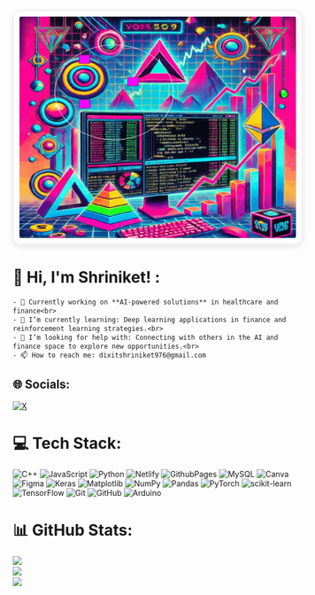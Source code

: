 <div style="text-align: center;">
  <img src="https://github.com/shri11081999/shri11081999/blob/main/gre%20(1).gif" alt="Hi, I'm Shriniket!" width="500" height="400" style="border-radius: 15px; border: 2px solid #f1f1f1; box-shadow: 0px 4px 12px rgba(0, 0, 0, 0.1); padding: 10px;"/>
</div>


# 💫 Hi, I'm Shriniket! :

    - 🔭 Currently working on **AI-powered solutions** in healthcare and finance<br>
    - 🌱 I’m currently learning: Deep learning applications in finance and reinforcement learning strategies.<br>
    - 🤔 I’m looking for help with: Connecting with others in the AI and finance space to explore new opportunities.<br>
    - 📫 How to reach me: dixitshriniket976@gmail.com


## 🌐 Socials:
[![X](https://img.shields.io/badge/X-black.svg?logo=X&logoColor=white)](https://x.com/https://x.com/shridixit9897) 

# 💻 Tech Stack:
![C++](https://img.shields.io/badge/c++-%2300599C.svg?style=for-the-badge&logo=c%2B%2B&logoColor=white) ![JavaScript](https://img.shields.io/badge/javascript-%23323330.svg?style=for-the-badge&logo=javascript&logoColor=%23F7DF1E) ![Python](https://img.shields.io/badge/python-3670A0?style=for-the-badge&logo=python&logoColor=ffdd54) ![Netlify](https://img.shields.io/badge/netlify-%23000000.svg?style=for-the-badge&logo=netlify&logoColor=#00C7B7) ![GithubPages](https://img.shields.io/badge/github%20pages-121013?style=for-the-badge&logo=github&logoColor=white) ![MySQL](https://img.shields.io/badge/mysql-4479A1.svg?style=for-the-badge&logo=mysql&logoColor=white) ![Canva](https://img.shields.io/badge/Canva-%2300C4CC.svg?style=for-the-badge&logo=Canva&logoColor=white) ![Figma](https://img.shields.io/badge/figma-%23F24E1E.svg?style=for-the-badge&logo=figma&logoColor=white) ![Keras](https://img.shields.io/badge/Keras-%23D00000.svg?style=for-the-badge&logo=Keras&logoColor=white) ![Matplotlib](https://img.shields.io/badge/Matplotlib-%23ffffff.svg?style=for-the-badge&logo=Matplotlib&logoColor=black) ![NumPy](https://img.shields.io/badge/numpy-%23013243.svg?style=for-the-badge&logo=numpy&logoColor=white) ![Pandas](https://img.shields.io/badge/pandas-%23150458.svg?style=for-the-badge&logo=pandas&logoColor=white) ![PyTorch](https://img.shields.io/badge/PyTorch-%23EE4C2C.svg?style=for-the-badge&logo=PyTorch&logoColor=white) ![scikit-learn](https://img.shields.io/badge/scikit--learn-%23F7931E.svg?style=for-the-badge&logo=scikit-learn&logoColor=white) ![TensorFlow](https://img.shields.io/badge/TensorFlow-%23FF6F00.svg?style=for-the-badge&logo=TensorFlow&logoColor=white) ![Git](https://img.shields.io/badge/git-%23F05033.svg?style=for-the-badge&logo=git&logoColor=white) ![GitHub](https://img.shields.io/badge/github-%23121011.svg?style=for-the-badge&logo=github&logoColor=white) ![Arduino](https://img.shields.io/badge/-Arduino-00979D?style=for-the-badge&logo=Arduino&logoColor=white)
# 📊 GitHub Stats:
![](https://github-readme-stats.vercel.app/api?username=shri11081999&theme=dark&hide_border=false&include_all_commits=false&count_private=false)<br/>
![](https://github-readme-streak-stats.herokuapp.com/?user=shri11081999&theme=dark&hide_border=false)<br/>
![](https://github-readme-stats.vercel.app/api/top-langs/?username=shri11081999&theme=dark&hide_border=false&include_all_commits=false&count_private=false&layout=compact)

<!-- Proudly created with GPRM ( https://gprm.itsvg.in ) -->
